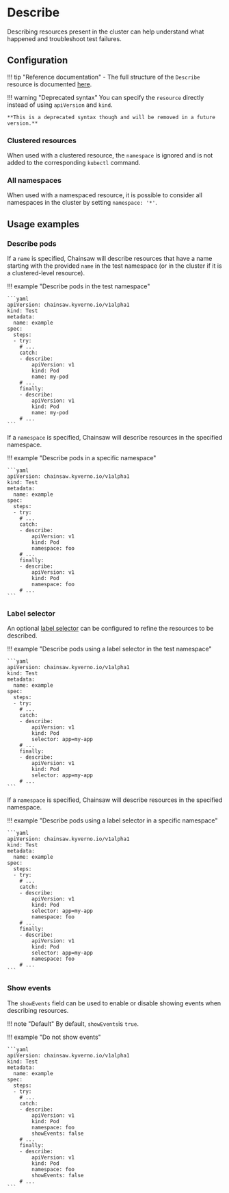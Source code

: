 # Describe

Describing resources present in the cluster can help understand what happened and troubleshoot test failures.

## Configuration

!!! tip "Reference documentation"
    - The full structure of the `Describe` resource is documented [here](../apis/chainsaw.v1alpha1.md#chainsaw-kyverno-io-v1alpha1-Describe).

!!! warning "Deprecated syntax"
    You can specify the `resource` directly instead of using `apiVersion` and `kind`.
    
    **This is a deprecated syntax though and will be removed in a future version.**

### Clustered resources

When used with a clustered resource, the `namespace` is ignored and is not added to the corresponding `kubectl` command.

### All namespaces

When used with a namespaced resource, it is possible to consider all namespaces in the cluster by setting `namespace: '*'`.

## Usage examples

### Describe pods

If a `name` is specified, Chainsaw will describe resources that have a name starting with the provided `name` in the test namespace (or in the cluster if it is a clustered-level resource).

!!! example "Describe pods in the test namespace"

    ```yaml
    apiVersion: chainsaw.kyverno.io/v1alpha1
    kind: Test
    metadata:
      name: example
    spec:
      steps:
      - try:
        # ...
        catch:
        - describe:
            apiVersion: v1
            kind: Pod
            name: my-pod
        # ...
        finally:
        - describe:
            apiVersion: v1
            kind: Pod
            name: my-pod
        # ...
    ```

If a `namespace` is specified, Chainsaw will describe resources in the specified namespace.

!!! example "Describe pods in a specific namespace"

    ```yaml
    apiVersion: chainsaw.kyverno.io/v1alpha1
    kind: Test
    metadata:
      name: example
    spec:
      steps:
      - try:
        # ...
        catch:
        - describe:
            apiVersion: v1
            kind: Pod
            namespace: foo
        # ...
        finally:
        - describe:
            apiVersion: v1
            kind: Pod
            namespace: foo
        # ...
    ```

### Label selector

An optional [label selector](https://kubernetes.io/docs/concepts/overview/working-with-objects/labels/#label-selectors) can be configured to refine the resources to be described.

!!! example "Describe pods using a label selector in the test namespace"

    ```yaml
    apiVersion: chainsaw.kyverno.io/v1alpha1
    kind: Test
    metadata:
      name: example
    spec:
      steps:
      - try:
        # ...
        catch:
        - describe:
            apiVersion: v1
            kind: Pod
            selector: app=my-app
        # ...
        finally:
        - describe:
            apiVersion: v1
            kind: Pod
            selector: app=my-app
        # ...
    ```

If a `namespace` is specified, Chainsaw will describe resources in the specified namespace.

!!! example "Describe pods using a label selector in a specific namespace"

    ```yaml
    apiVersion: chainsaw.kyverno.io/v1alpha1
    kind: Test
    metadata:
      name: example
    spec:
      steps:
      - try:
        # ...
        catch:
        - describe:
            apiVersion: v1
            kind: Pod
            selector: app=my-app
            namespace: foo
        # ...
        finally:
        - describe:
            apiVersion: v1
            kind: Pod
            selector: app=my-app
            namespace: foo
        # ...
    ```

### Show events

The `showEvents` field can be used to enable or disable showing events when describing resources.

!!! note "Default"
    By default, `showEvents`is `true`.

!!! example "Do not show events"

    ```yaml
    apiVersion: chainsaw.kyverno.io/v1alpha1
    kind: Test
    metadata:
      name: example
    spec:
      steps:
      - try:
        # ...
        catch:
        - describe:
            apiVersion: v1
            kind: Pod
            namespace: foo
            showEvents: false
        # ...
        finally:
        - describe:
            apiVersion: v1
            kind: Pod
            namespace: foo
            showEvents: false
        # ...
    ```
